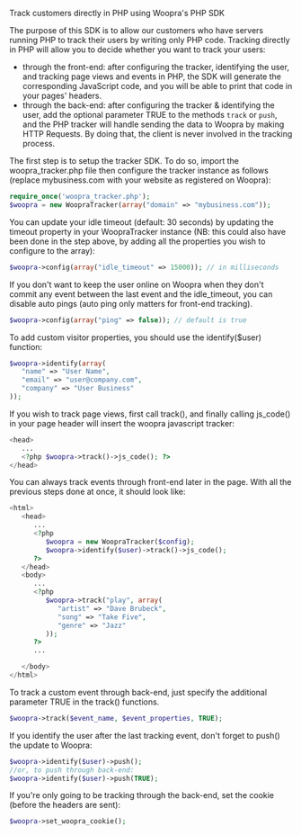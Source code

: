 Track customers directly in PHP using Woopra's PHP SDK

The purpose of this SDK is to allow our customers who have servers running PHP to track their users by writing only PHP code. Tracking directly in PHP will allow you to decide whether you want to track your users:
- through the front-end: after configuring the tracker, identifying the user, and tracking page views and events in PHP, the SDK will generate the corresponding JavaScript code, and you will be able to print that code in your pages' headers.
- through the back-end: after configuring the tracker & identifying the user, add the optional parameter TRUE to the methods <code>track</code> or <code>push</code>, and the PHP tracker will handle sending the data to Woopra by making HTTP Requests. By doing that, the client is never involved in the tracking process.

The first step is to setup the tracker SDK. To do so, import the woopra_tracker.php file then configure the tracker instance as follows (replace mybusiness.com with your website as registered on Woopra):
``` php
require_once('woopra_tracker.php');
$woopra = new WoopraTracker(array("domain" => "mybusiness.com"));
```
You can update your idle timeout (default: 30 seconds) by updating the timeout property in your WoopraTracker instance (NB: this could also have been done in the step above, by adding all the properties you wish to configure to the array):
``` php
$woopra->config(array("idle_timeout" => 15000)); // in milliseconds
```
If you don't want to keep the user online on Woopra when they don't commit any event between the last event and the idle_timeout, you can disable auto pings (auto ping only matters for front-end tracking).
``` php
$woopra->config(array("ping" => false)); // default is true
```
To add custom visitor properties, you should use the identify($user) function:
``` php
$woopra->identify(array(
   "name" => "User Name",
   "email" => "user@company.com",
   "company" => "User Business"
));
```
If you wish to track page views, first call track(), and finally calling js_code() in your page header will insert the woopra javascript tracker:
``` php
<head>
   ...
   <?php $woopra->track()->js_code(); ?>
</head>

```
You can always track events through front-end later in the page. With all the previous steps done at once, it should look like:
``` php
<html>
   <head>
      ...
      <?php
         $woopra = new WoopraTracker($config);
         $woopra->identify($user)->track()->js_code();
      ?>
   </head>
   <body>
      ...
      <?php
         $woopra->track("play", array(
            "artist" => "Dave Brubeck",
            "song" => "Take Five",
            "genre" => "Jazz"
         ));
      ?>
      ...

   </body>
</html>
```
To track a custom event through back-end, just specify the additional parameter TRUE in the track() functions.
``` php
$woopra->track($event_name, $event_properties, TRUE);
```
If you identify the user after the last tracking event, don't forget to push() the update to Woopra:
``` php
$woopra->identify($user)->push();
//or, to push through back-end:
$woopra->identify($user)->push(TRUE);
```
If you're only going to be tracking through the back-end, set the cookie (before the headers are sent):
``` php
$woopra->set_woopra_cookie();
```
